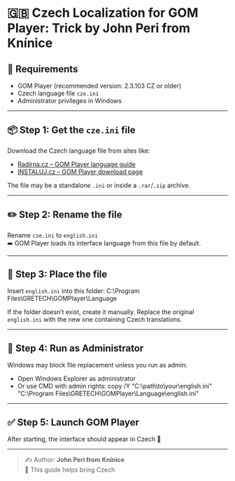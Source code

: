 # 🇬🇧 Czech Localization for GOM Player: Trick by John Peri from Knínice

## 🧰 Requirements
- GOM Player (recommended version: 2.3.103 CZ or older)
- Czech language file `cze.ini`
- Administrator privileges in Windows

---

## 📦 Step 1: Get the `cze.ini` file
Download the Czech language file from sites like:
- [Radírna.cz – GOM Player language guide](https://www.radirna.cz/software/gom-player-jak-na-download-a-cestinu.html)
- [INSTALUJ.cz – GOM Player download page](https://www.instaluj.cz/gom-player)

The file may be a standalone `.ini` or inside a `.rar`/`.zip` archive.

---

## ✏️ Step 2: Rename the file
Rename `cze.ini` to `english.ini`  
➡️ GOM Player loads its interface language from this file by default.

---

## 📁 Step 3: Place the file
Insert `english.ini` into this folder:
C:\Program Files\GRETECH\GOMPlayer\Language

If the folder doesn’t exist, create it manually. Replace the original `english.ini` with the new one containing Czech translations.

---

## 🔐 Step 4: Run as Administrator
Windows may block file replacement unless you run as admin:
- Open Windows Explorer as administrator
- Or use CMD with admin rights:
copy /Y "C:\path\to\your\english.ini" "C:\Program Files\GRETECH\GOMPlayer\Language\english.ini"


---

## ✅ Step 5: Launch GOM Player
After starting, the interface should appear in Czech 🎉

---

> ✍️ Author: **John Peri from Knínice**  
> 🧠 This guide helps bring Czech